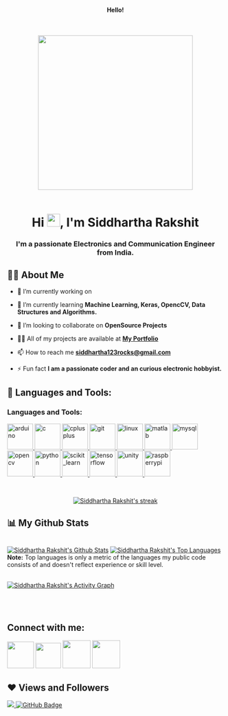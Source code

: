 <p align="center">
  <b> Hello! </b> 
  <br> <br>
  <br><br>
  <img src="https://octodex.github.com/images/daftpunktocat-guy.gif" width="360px" height="360px"/></img>
  <br>
  <br>

<h1 align="center">Hi <img src="https://raw.githubusercontent.com/MartinHeinz/MartinHeinz/master/wave.gif" width="30px">, I'm Siddhartha Rakshit</h1>
<h3 align="center">I'm a passionate Electronics and Communication Engineer from India.</h3>


## 🙋‍♂️ About Me

- 🔭 I’m currently working on **[]()**

- 🌱 I’m currently learning **Machine Learning, Keras, OpencCV, Data Structures and Algorithms.**

- 👯 I’m looking to collaborate on **OpenSource Projects**

- 👨‍💻 All of my projects are available at **[My Portfolio]()**

- 📫 How to reach me **siddhartha123rocks@gmail.com**

- ⚡ Fun fact **I am a passionate coder and an curious electronic hobbyist.**

## 🚀 Languages and Tools:

<p align="left">
  <h3 align="left">Languages and Tools:</h3>
<p align="left"> <a href="https://www.arduino.cc/" target="_blank"> <img src="https://img.icons8.com/fluency/48/000000/arduino.png" alt="arduino" width="60" height="60"/> </a> <a href="https://www.cprogramming.com/" target="_blank"> <img src="https://img.icons8.com/color/48/000000/c-programming.png" alt="c" width="60" height="60"/> </a> <a href="https://www.w3schools.com/cpp/" target="_blank"> <img src="https://img.icons8.com/color/48/000000/c-plus-plus-logo.png" alt="cplusplus" width="60" height="60"/> </a> <a href="https://git-scm.com/" target="_blank"> <img src="https://img.icons8.com/color/48/000000/git.png" alt="git" width="60" height="60"/> </a> <a href="https://www.linux.org/" target="_blank"> <img src="https://img.icons8.com/color/48/000000/linux--v2.gif" alt="linux" width="60" height="60"/> </a> <a href="https://www.mathworks.com/" target="_blank"> <img src="https://img.icons8.com/fluency/48/000000/matlab.png" alt="matlab" width="60" height="60"/> </a> <a href="https://www.mysql.com/" target="_blank"> <img src="https://img.icons8.com/fluency/48/000000/mysql-logo.png" alt="mysql" width="60" height="60"/> </a> <a href="https://opencv.org/" target="_blank"> <img src="https://img.icons8.com/fluency/48/000000/opencv.png" alt="opencv" width="60" height="60"/> </a> <a href="https://www.python.org" target="_blank"> <img src="https://img.icons8.com/color/48/000000/python--v2.gif" alt="python" width="60" height="60"/> </a> <a href="https://scikit-learn.org/" target="_blank"> <img src="https://upload.wikimedia.org/wikipedia/commons/0/05/Scikit_learn_logo_small.svg" alt="scikit_learn" width="60" height="60"/> </a> <a href="https://www.tensorflow.org" target="_blank"> <img src="https://img.icons8.com/color/48/000000/tensorflow.png" alt="tensorflow" width="60" height="60"/> </a> <a href="https://unity.com/" target="_blank"> <img src="https://img.icons8.com/nolan/64/unity.png" alt="unity" width="60" height="60"/> </a> <a href="https://www.raspberrypi.org/" target="_blank"> <img src="https://img.icons8.com/color/48/000000/raspberry-pi.png" alt="raspberrypi" width="60" height="60"/> </p>


</p>

<!-- [![React Badge](https://img.shields.io/badge/-React-61DBFB?style=for-the-badge&labelColor=black&logo=react&logoColor=61DBFB)](#)  [![Javascript Badge](https://img.shields.io/badge/-Javascript-F0DB4F?style=for-the-badge&labelColor=black&logo=javascript&logoColor=F0DB4F)](#) [![Typescript Badge](https://img.shields.io/badge/-Typescript-007acc?style=for-the-badge&labelColor=black&logo=typescript&logoColor=007acc)](#) [![Nodejs Badge](https://img.shields.io/badge/-Nodejs-3C873A?style=for-the-badge&labelColor=black&logo=node.js&logoColor=3C873A)](#) [![GraphQL Badge](https://img.shields.io/badge/-GraphQl-e535ab?style=for-the-badge&labelColor=black&logo=node.js&logoColor=e535ab)](#) -->
<br/>

<p align="center">
    <a href="https://github.com/Octo-Siddharth/github-readme-streak-stats">
        <img title="🔥 Get streak stats for your profile at git.io/streak-stats" alt="Siddhartha Rakshit's streak" src="https://github-readme-streak-stats.herokuapp.com/?user=Octo-Siddharth&theme=black-ice&hide_border=true&stroke=0000&background=060A0CD0"/>
    </a>
</p>

## 📊 My Github Stats

  <br/>
    <a href="https://github.com/Octo-Siddharth/github-readme-stats"><img alt="Siddhartha Rakshit's Github Stats" src="https://github-readme-stats.vercel.app/api?username=Octo-Siddharth&show_icons=true&count_private=true&theme=react&hide_border=true&bg_color=0D1117" /></a>
  <a href="https://github.com/Octo-Siddharth/github-readme-stats"><img alt="Siddhartha Rakshit's Top Languages" src="https://github-readme-stats.vercel.app/api/top-langs/?username=Octo-Siddharth&langs_count=8&count_private=true&layout=compact&theme=react&hide_border=true&bg_color=0D1117" /></a>
  <br/>
  <b>Note:</b> Top languages is only a metric of the languages my public code consists of and doesn't reflect experience or skill level.


<br/>
<br/>

<a href="https://github.com/Octo-Siddharth/github-readme-activity-graph"><img alt="Siddhartha Rakshit's Activity Graph" src="https://activity-graph.herokuapp.com/graph?username=Octo-Siddharth&bg_color=0D1117&color=5BCDEC&line=5BCDEC&point=FFFFFF&hide_border=true" /></a>

<br/>
<br/>

## Connect with me:
<p align="left">

<a href = "https://www.linkedin.com/in/siddhartha-rakshit-485b14222/"><img src="https://img.icons8.com/external-justicon-lineal-color-justicon/48/000000/external-linkedin-social-media-justicon-lineal-color-justicon.png" width="62" height="62"/></a>
<a href = "https://github.com/Octo-Siddharth"><img src="https://img.icons8.com/color/48/000000/github--v3.gif" width="59" height="59"/></a>
<a href = "https://www.instagram.com/skyquake._/"><img src="https://img.icons8.com/color/48/000000/instagram.png" width="65" height="65"/></a>
<a href = "https://www.hackster.io/siddhartha-rakshit"><img src="https://img.icons8.com/external-flatart-icons-lineal-color-flatarticons/64/000000/external-hacker-web-security-flatart-icons-lineal-color-flatarticons.png" width="65" height="65"/></a>

</p>

## ❤ Views and Followers
<a href="https://github.com/Meghna-DAS/github-profile-views-counter">
    <img src="https://komarev.com/ghpvc/?username=Octo-Siddharth">
</a>
<a href="https://github.com/Octo-Siddharth?tab=followers"><img src="https://img.shields.io/github/followers/Octo-Siddharth?label=Followers&style=social" alt="GitHub Badge"></a>
